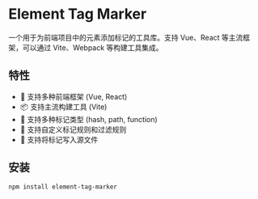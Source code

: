 <!--
 * @Date: 2025-01-21 16:11:04
 * @LastEditors: xiaoshan
 * @LastEditTime: 2025-01-21 16:15:28
 * @FilePath: /element-tag-marker/readme.md
-->
# Element Tag Marker

一个用于为前端项目中的元素添加标记的工具库。支持 Vue、React 等主流框架，可以通过 Vite、Webpack 等构建工具集成。

## 特性

- 🚀 支持多种前端框架 (Vue, React)
- 📦 支持主流构建工具 (Vite)
- 🎨 支持多种标记类型 (hash, path, function)
- 🔧 支持自定义标记规则和过滤规则
- 📝 支持将标记写入源文件

## 安装

```bash
npm install element-tag-marker
```

